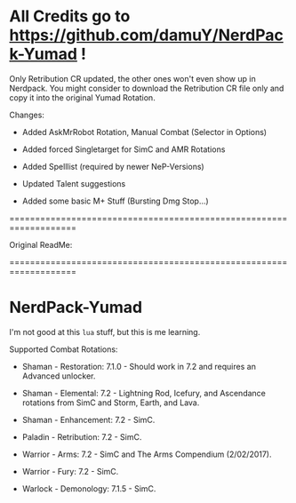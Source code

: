 # All Credits go to https://github.com/damuY/NerdPack-Yumad !

Only Retribution CR updated, the other ones won't even show up in Nerdpack.
You might consider to download the Retribution CR file only and copy it into the original Yumad Rotation.

Changes:

 * Added AskMrRobot Rotation, Manual Combat (Selector in Options)

 * Added forced Singletarget for SimC and AMR Rotations

 * Added Spelllist (required by newer NeP-Versions)

 * Updated Talent suggestions

 * Added some basic M+ Stuff (Bursting Dmg Stop...)

===================================================================

Original ReadMe:

===================================================================


# NerdPack-Yumad

I'm not good at this ```lua``` stuff, but this is me learning.

Supported Combat Rotations:

 * Shaman - Restoration: 7.1.0 - Should work in 7.2 and requires an Advanced unlocker.
 
 * Shaman - Elemental: 7.2 - Lightning Rod, Icefury, and Ascendance rotations from SimC and Storm, Earth, and Lava.
 
 * Shaman - Enhancement: 7.2 - SimC.
 
 * Paladin - Retribution: 7.2 - SimC.
 
 * Warrior - Arms: 7.2 - SimC and The Arms Compendium (2/02/2017).
 
 * Warrior - Fury: 7.2 - SimC.
 
 * Warlock - Demonology: 7.1.5 - SimC.
